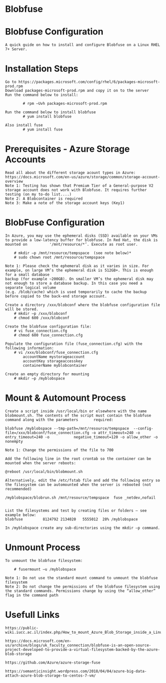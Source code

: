 # Blobfuse
# Blobfuse Configuration 
	A quick guide on how to install and configure Blobfuse on a Linux RHEL 7+ Server.

# Installation Steps
 	Go to https://packages.microsoft.com/config/rhel/6/packages-microsoft-prod.rpm
  	Download packages-microsoft-prod.rpm and copy it on to the server
  	Run the command below to install: 

    		# rpm –Uvh packages-microsoft-prod.rpm 

  	Run the command below to install blobfuse
    		# yum install blobfuse

  	Also install fuse
    		# yum install fuse

# Prerequisites - Azure Storage Accounts

	Read all about the different storage acount types in Azure: https://docs.microsoft.com/en-us/azure/storage/common/storage-account-overview
	Note 1: Testing has shown that Premium Tier of a General-purpose V2 storage account does not work with Blobfuse. It requires further testing (on my to-do list....)
	Note 2: A Blobcontainer is required
	Note 3: Make a note of the storage account keys (Key1)

# BlobFuse Configuration

	In Azure, you may use the ephemeral disks (SSD) available on your VMs to provide a low-latency buffer for blobfuse. In Red Hat, the disk is mounted on 			'/mnt/resource/*’. Execute as root user.

		# mkdir –p /mnt/resource/tempspace  (see note below)*
		# sudo chown root /mnt/resource/tempspace

	Note 1: Please check the ephemeral disk as it varies in size. For example, on large VM’s the ephemeral disk is 512GB+. This is enough for a small database 
	backup (for example ~200GB). On smaller VM’s the ephemeral disk may not enough to store a database backup. In this case you need a separate logical volume 
	(e.g. /blob/cache) which is used temporarily to cache the backup before copied to the back-end storage account. 

	Create a directory /xxx/blobconf where the blobfuse configuration file will be stored. 
		# mkdir –p /xxx/blobconf
	 	# chmod 600 /xxx/blobconf

	Create the blobfuse configuration file: 
		# vi fuse_connection.cfg
		# chmod 600 fuse_connection.cfg

	Populate the configuration file (fuse_connection.cfg) with the following information:
		# vi /xxx/blobconf/fuse_connection.cfg
			accountName mystorageaccount
			accountKey storageaccesskey
			containerName myblobcontainer

	Create an empty directory for mounting
		# mkdir –p /myblobspace

# Mount & Automount Process

	Create a script inside /usr/local/bin or elsewhere with the name blobmount.sh. The contents of the script must contain the blobfuse command along with the parameters 	    required: 

	blobfuse /myblobspace --tmp-path=/mnt/resource/tempspace  --config-file=/xxx/blobconf/fuse_connection.cfg -o attr_timeout=240 -o entry_timeout=240 -o 			negative_timeout=120 -o allow_other -o nonempty

	Note 1: Change the permissions of the file to 700
 
	Add the following line in the root crontab so the container can be mounted when the server reboots: 
	
	@reboot /usr/local/bin/blobmount.sh
	
	Alternatively, edit the /etc/fstab file and add the following entry so the filesystem can be automounted when the server is rebooted (not recommended)

	/myblobspace/blobrun.sh /mnt/resource/tempspace  fuse _netdev,nofail    

	
	List the filesystems and test by creating files or folders – see example below:
	blobfuse         8124792 2134020   5555012  28% /myblobspace     
	
	In /myblobspace create any sub-directories using the mkdir –p command.


# Unmount Process

	To unmount the blobfuse filesystem: 

		# fusermount –u /myblobspace

	Note 1: Do not use the standard mount command to unmount the blobfuse filesystem
	Note 2: Do not change the permissions of the blobfuse filesystem using the standard commands. Permissions change by using the “allow_other” flag in the command path


# Usefull Links

	https://public-wiki.iucc.ac.il/index.php/How_to_mount_Azure_Blob_Storage_inside_a_Linux_machine

	https://docs.microsoft.com/en-us/archive/blogs/uk_faculty_connection/blobfuse-is-an-open-source-project-developed-to-provide-a-virtual-filesystem-backed-by-the-azure-blob-storage

	https://github.com/Azure/azure-storage-fuse

	https://semanticinsight.wordpress.com/2018/04/04/azure-big-data-attach-azure-blob-storage-to-centos-7-vm/

